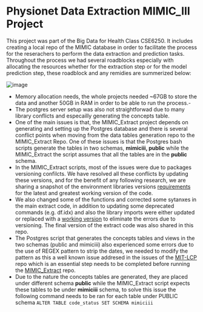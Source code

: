 # Physionet Data Extraction MIMIC_III Project
This project was part of the Big Data for Health Class CSE6250. It includes creating a local repo of the MIMIC database in order to facilitate the process for the reserachers to perform the data extraction and prediction tasks. Throughout the process we had several roadblocks especially with allocating the resources whether for the extraction step or for the model prediction step, these roadblock and any remidies are summerized below:

![image](https://user-images.githubusercontent.com/7920085/165003835-2351cb3f-20cc-4b2d-a489-0a1ea4de076c.png)

* Memory allocation needs, the whole projects needed ~67GB to store the data and another 50GB in RAM in order to be able to run the process.-
* The postgres server setup was also not straightforwad due to many library conflicts and especailly generating the concepts table.
* One of the main issues is that, the MIMIC_Extract project depends on generating and setting up the Postgres database and there is several conflict points when moving from the data tables generation repo to the MIMIC_Extract Repo. One of these issues is that the Postgres bash scripts generate the tables in two schemas, **mimiciii, public** while the MIMIC_Extract the script assumes that all the tables are in the **public** schema.
* In the MIMIC_Extract scripts, most of the issues were due to packages versioning confilcts. We have resolved all these conflicts by updating these versions, and for the benefit of any following research, we are sharing a snapshot of the environment libraries versions [requirements](https://github.com/atheeralattar/mimic-project/blob/main/requirements.txt) for the latest and greatest working version of the code.
* We also changed some of the functions and corrected some sytanxes in the main extract code, in addition to updating some deprecated commands (e.g. df.idx) and also the library imports were either updated or replaced with a [working version](https://github.com/atheeralattar/mimic-project/blob/main/mimic_direct_extract.py) to eliminate the errors due to versioning. The final version of the extract code was also shared in this repo.
* The Postgres script that generates the concepts tables and views in the two schemas (public and mimiciii) also experienced some errors due to the use of REGEX pattern to strip the dates, we needed to modify the pattern as this a well known issue addresed in the issues of the [MIT-LCP](https://github.com/MIT-LCP/) repo which is an essential step needs to be completed before running the [MIMIC_Extract](https://github.com/MLforHealth/MIMIC_Extract) repo.
* Due to the nature the concepts tables are generated, they are placed under different schema **public** while the MIMIC_Extract script expects these tables to be under **mimiciii** schema, to solve this issue the following command needs to be ran for each table under PUBLIC schema ```ALTER TABLE code_status SET SCHEMA mimiciii```

